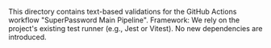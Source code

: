 This directory contains text-based validations for the GitHub Actions workflow "SuperPassword Main Pipeline".
Framework: We rely on the project's existing test runner (e.g., Jest or Vitest). No new dependencies are introduced.